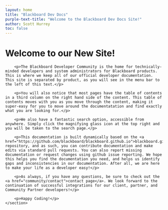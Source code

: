 ```yaml
---
layout: home
title: "Blackboard Dev Docs"
purple-text-title: "Welcome to the Blackboard Dev Docs Site!"
author: Scott Hurrey
toc: false
---
```

# Welcome to our New Site!

<div id="content">
    <section id="mainContent"> 

        <p>The Blackboard Developer Community is the home for technically-minded developers and system administrators for Blackboard products. This is where we keep all of our official developer documentation. This site is separated by product, as you will see in the menu bar to the left of this text.</p> 

        <p>You will also notice that most pages have the table of contents in a third column on the right hand side of the content. This table of contents moves with you as you move through the content, making it super-easy for you to move around the documentatation and find exactly what you are looking for.</p>

        <p>We also have a fantastic search option, accessible from anywhere. Simply click the magnifying glass icon at the top right and you will be taken to the search page.</p>

        <p>This documentation is built dynamically based on the <a href="https://github.com/blackboard/blackboard.github.io">blackboard.github.io</a> repository, and as such, you can contribute documentation and make edits via standard pull requests. You can also report missing documentation or request changes using github issue reporting. We hope this helps you find the documentation you need, and helps us identify gaps and inconsistencies in our documentation. After all, we are here to make your life as a developer easy!</p>

        <p>As always, if you have any questions, be sure to check out the <a href="community/contact">contact page</a>. We look forward to the continuation of successful integrations for our client, partner, and Community Partner developers!</p>

        <p>Happy Coding!</p>
	</section>
</div>
